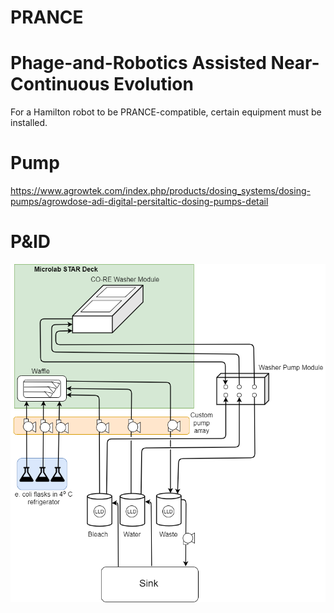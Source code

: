 # PRANCE
# Phage-and-Robotics Assisted Near-Continuous Evolution

For a Hamilton robot to be PRANCE-compatible, certain equipment must be installed.

# Pump
https://www.agrowtek.com/index.php/products/dosing_systems/dosing-pumps/agrowdose-adi-digital-persitaltic-dosing-pumps-detail

# P&ID
![alt text](https://github.com/Golaszewski/PRANCE/blob/main/Extras/pid.png)
